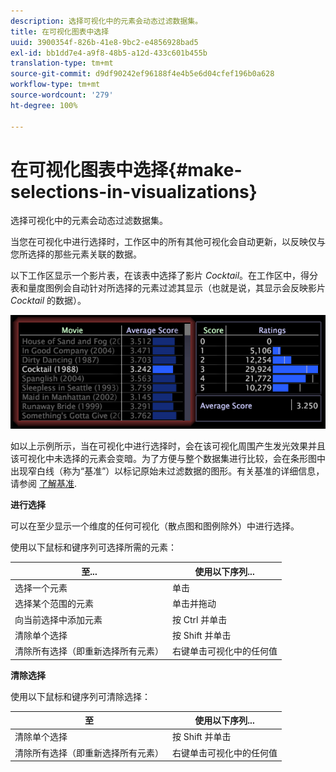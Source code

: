 ```yaml
---
description: 选择可视化中的元素会动态过滤数据集。
title: 在可视化图表中选择
uuid: 3900354f-826b-41e8-9bc2-e4856928bad5
exl-id: bb1dd7e4-a9f8-48b5-a12d-433c601b455b
translation-type: tm+mt
source-git-commit: d9df90242ef96188f4e4b5e6d04cfef196b0a628
workflow-type: tm+mt
source-wordcount: '279'
ht-degree: 100%

---
```


# 在可视化图表中选择{#make-selections-in-visualizations}

选择可视化中的元素会动态过滤数据集。

当您在可视化中进行选择时，工作区中的所有其他可视化会自动更新，以反映仅与您所选择的那些元素关联的数据。

以下工作区显示一个影片表，在该表中选择了影片 *Cocktail*。在工作区中，得分表和量度图例会自动针对所选择的元素过滤其显示（也就是说，其显示会反映影片 *Cocktail* 的数据）。

![](assets/wsp_selection_Basic.png)

如以上示例所示，当在可视化中进行选择时，会在该可视化周围产生发光效果并且该可视化中未选择的元素会变暗。为了方便与整个数据集进行比较，会在条形图中出现窄白线（称为“基准”）以标记原始未过滤数据的图形。有关基准的详细信息，请参阅 [了解基准](../../../../home/c-get-started/c-vis/c-ustd-benchmks.md#concept-c7b0f4102e92458096f8c4765cbe2914).

**进行选择**

可以在至少显示一个维度的任何可视化（散点图和图例除外）中进行选择。

使用以下鼠标和键序列可选择所需的元素：

| 至... | 使用以下序列... |
|---|---|
| 选择一个元素 | 单击  |
| 选择某个范围的元素 | 单击并拖动 |
| 向当前选择中添加元素 | 按 Ctrl 并单击 |
| 清除单个选择 | 按 Shift 并单击 |
| 清除所有选择（即重新选择所有元素） | 右键单击可视化中的任何值 |

**清除选择**

使用以下鼠标和键序列可清除选择：

| 至 | 使用以下序列... |
|---|---|
| 清除单个选择 | 按 Shift 并单击 |
| 清除所有选择（即重新选择所有元素） | 右键单击可视化中的任何值 |
